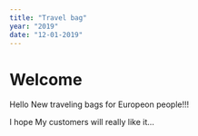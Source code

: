```yaml
---
title: "Travel bag"
year: "2019"
date: "12-01-2019"
---
```


# Welcome

Hello New traveling bags for Europeon people!!!

I hope My customers will really like it...
